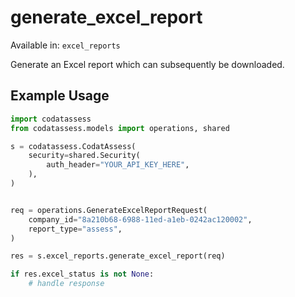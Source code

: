 # generate_excel_report
Available in: `excel_reports`

Generate an Excel report which can subsequently be downloaded.

## Example Usage
```python
import codatassess
from codatassess.models import operations, shared

s = codatassess.CodatAssess(
    security=shared.Security(
        auth_header="YOUR_API_KEY_HERE",
    ),
)


req = operations.GenerateExcelReportRequest(
    company_id="8a210b68-6988-11ed-a1eb-0242ac120002",
    report_type="assess",
)

res = s.excel_reports.generate_excel_report(req)

if res.excel_status is not None:
    # handle response
```